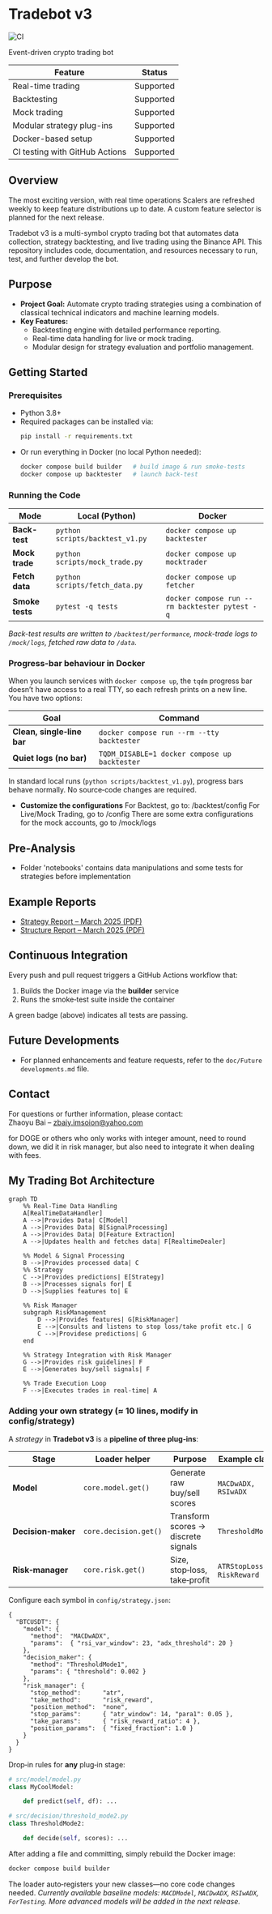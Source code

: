 # Tradebot v3
![CI](https://github.com/ZBaiY/tradebotv3/actions/workflows/ci.yml/badge.svg)

Event-driven crypto trading bot

| Feature | Status |
|-----------|-----------|
| Real-time trading | Supported |
| Backtesting | Supported |
| Mock trading | Supported |
| Modular strategy plug-ins | Supported |
| Docker-based setup | Supported |
| CI testing with GitHub Actions | Supported |

## Overview
The most exciting version, with real time operations
Scalers are refreshed weekly to keep feature distributions up to date.
A custom feature selector is planned for the next release.

Tradebot v3 is a multi-symbol crypto trading bot that automates data collection, strategy backtesting, and live trading using the Binance API. This repository includes code, documentation, and resources necessary to run, test, and further develop the bot.

## Purpose
- **Project Goal:** Automate crypto trading strategies using a combination of classical technical indicators and machine learning models.
- **Key Features:** 
  - Backtesting engine with detailed performance reporting.
  - Real-time data handling for live or mock trading.
  - Modular design for strategy evaluation and portfolio management.

## Getting Started

### Prerequisites
- Python 3.8+
- Required packages can be installed via:
  ```bash
  pip install -r requirements.txt
  ```
- Or run everything in Docker (no local Python needed):
  ```bash
  docker compose build builder   # build image & run smoke‑tests
  docker compose up backtester   # launch back‑test
  ```

### Running the Code

| Mode | Local (Python) | Docker |
|------|----------------|--------|
| **Back-test** | `python scripts/backtest_v1.py` | `docker compose up backtester` |
| **Mock trade** | `python scripts/mock_trade.py` | `docker compose up mocktrader` |
| **Fetch data** | `python scripts/fetch_data.py` | `docker compose up fetcher` |
| **Smoke tests** | `pytest -q tests` | `docker compose run --rm backtester pytest -q` |

_Back-test results are written to `/backtest/performance`, mock-trade logs to `/mock/logs`, fetched raw data to `/data`._

### Progress-bar behaviour in Docker

When you launch services with `docker compose up`, the `tqdm` progress bar  
doesn’t have access to a real TTY, so each refresh prints on a new line.  
You have two options:

| Goal | Command |
|------|---------|
| **Clean, single‑line bar** | `docker compose run --rm --tty backtester` |
| **Quiet logs (no bar)** | `TQDM_DISABLE=1 docker compose up backtester` |

In standard local runs (`python scripts/backtest_v1.py`), progress bars behave normally. No source‑code changes are required.

- **Customize the configurations**
  For Backtest, go to: /backtest/config
  For Live/Mock Trading, go to /config
  There are some extra configurations for the mock accounts, go to /mock/logs

## Pre-Analysis
- Folder 'notebooks' contains data manipulations and some tests for strategies before implementation

## Example Reports

- [Strategy Report – March 2025 (PDF)](./reports/StrategyReportMar_2025.pdf)
- [Structure Report – March 2025 (PDF)](./reports/StructureReportMar_2025.pdf)

## Continuous Integration

Every push and pull request triggers a GitHub Actions workflow that:

1. Builds the Docker image via the **builder** service  
2. Runs the smoke‑test suite inside the container

A green badge (above) indicates all tests are passing.

## Future Developments
- For planned enhancements and feature requests, refer to the `doc/Future developments.md` file.


## Contact
For questions or further information, please contact:  
Zhaoyu Bai – zbaiy.imsoion@yahoo.com


for DOGE or others who only works with integer amount, need to round down, we did it in risk manager, but also need to integrate it when dealing with fees.

## My Trading Bot Architecture

```mermaid
graph TD
    %% Real-Time Data Handling
    A[RealTimeDataHandler]
    A -->|Provides Data| C[Model]
    A -->|Provides Data| B[SignalProcessing]
    A -->|Provides Data| D[Feature Extraction]
    A -->|Updates health and fetches data| F[RealtimeDealer]

    %% Model & Signal Processing
    B -->|Provides processed data| C
    %% Strategy
    C -->|Provides predictions| E[Strategy]
    B -->|Processes signals for| E
    D -->|Supplies features to| E

    %% Risk Manager
    subgraph RiskManagement
        D -->|Provides features| G[RiskManager]
        E -->|Consults and listens to stop loss/take profit etc.| G
        C -->|Providese predictions| G
    end

    %% Strategy Integration with Risk Manager
    G -->|Provides risk guidelines| F
    E -->|Generates buy/sell signals| F

    %% Trade Execution Loop
    F -->|Executes trades in real-time| A
```

### Adding your own strategy (≈ 10 lines, modify in config/strategy)

A *strategy* in **Tradebot v3** is a **pipeline of three plug‑ins**:

| Stage | Loader helper | Purpose | Example class |
|-------|---------------|---------|---------------|
| **Model** | `core.model.get()` | Generate raw buy/sell scores | `MACDwADX, RSIwADX` |
| **Decision‑maker** | `core.decision.get()` | Transform scores → discrete signals | `ThresholdMode1` |
| **Risk‑manager** | `core.risk.get()` | Size, stop‑loss, take‑profit | `ATRStopLoss`, `RiskReward` |

Configure each symbol in `config/strategy.json`:

```jsonc
{
  "BTCUSDT": {
    "model": {
      "method":  "MACDwADX",
      "params":  { "rsi_var_window": 23, "adx_threshold": 20 }
    },
    "decision_maker": {
      "method": "ThresholdMode1",
      "params": { "threshold": 0.002 }
    },
    "risk_manager": {
      "stop_method":      "atr",
      "take_method":      "risk_reward",
      "position_method":  "none",
      "stop_params":      { "atr_window": 14, "para1": 0.05 },
      "take_params":      { "risk_reward_ratio": 4 },
      "position_params":  { "fixed_fraction": 1.0 }
    }
  }
}
```

Drop‑in rules for **any** plug‑in stage:

```python
# src/model/model.py
class MyCoolModel:

    def predict(self, df): ...

# src/decision/threshold_mode2.py
class ThresholdMode2:

    def decide(self, scores): ...

```

After adding a file and committing, simply rebuild the Docker image:

```bash
docker compose build builder
```

The loader auto‑registers your new classes—no core code changes needed.
*Currently available baseline models: `MACDModel`, `MACDwADX`, `RSIwADX`, `ForTesting`.  More advanced models will be added in the next release.*
